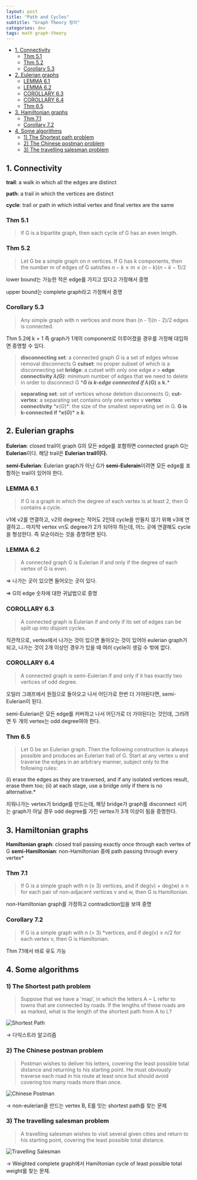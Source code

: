 ```yaml
---
layout: post
title: "Path and Cycles"
subtitle: "Graph Theory 정리"
categories: dev
tags: math graph-theory
---
```


<!-- @import "[TOC]" {cmd="toc" depthFrom=1 depthTo=6 orderedList=false} -->

<!-- code_chunk_output -->

- [1. Connectivity](#1-connectivity)
  - [Thm 5.1](#thm-51)
  - [Thm 5.2](#thm-52)
  - [Corollary 5.3](#corollary-53)
- [2. Eulerian graphs](#2-eulerian-graphs)
  - [LEMMA 6.1](#lemma-61)
  - [LEMMA 6.2](#lemma-62)
  - [COROLLARY 6.3](#corollary-63)
  - [COROLLARY 6.4](#corollary-64)
  - [Thm 6.5](#thm-65)
- [3. Hamiltonian graphs](#3-hamiltonian-graphs)
  - [Thm 7.1](#thm-71)
  - [Corollary 7.2](#corollary-72)
- [4. Some algorithms](#4-some-algorithms)
  - [1) The Shortest path problem](#1-the-shortest-path-problem)
  - [2) The Chinese postman problem](#2-the-chinese-postman-problem)
  - [3) The travelling salesman problem](#3-the-travelling-salesman-problem)

<!-- /code_chunk_output -->

## 1. Connectivity

**trail**: a walk in which all the edges are distinct

**path**: a trail in which the vertices are distinct

**cycle**: trail or path in which initial vertex and final vertex are the same

### Thm 5.1

> If G is a bipartite graph, then each cycle of G has an even length.

### Thm 5.2

> Let G be a simple graph on n vertices. If G has k components, then
> the number m of edges of G satisfies $n-k \leq m \leq (n-k)(n-k-1)/2$

lower bound는 가능한 적은 edge를 가지고 있다고 가정해서 증명

upper bound는 complete graph라고 가정해서 증명

### Corollary 5.3

> Any simple graph with n vertices and more than (n - 1)(n - 2)/2 edges is connected.

Thm 5.2에 k = 1 즉 graph가 1개의 component로 이루어졌을 경우를 가정해 대입하면 증명할 수 있다.

> **disconnecting set**: a connected graph _G_ is a set of edges whose removal disconnects G
> **cutset**: no proper subset of which is a disconnecting set
> **bridge**: a cutset with only one edge _e_ > **edge connectivity $\lambda$_(G)_**: minimum number of edges that we need to delete in order to disconnect G \***_G is k-edge connected if $\lambda$_(G) ≥ k.\***

> **separating set**: set of vertices whose deletion disconnects G;
> **cut-vertex**: a separating set contains only one vertex v
> **vertex connectivity** $*\kappa(G)*$: the size of the smallest seperating set in G.
> **G is k-connected if $*\kappa(G)*$ ≥ _k._**

## 2. Eulerian graphs

**Eulerian**: closed trail이 graph G의 모든 edge를 포함하면 connected graph G는 **Eulerian**이다. 해당 trail은 **Eulerian trail이다.**

**semi-Eulerian**: Eulerian graph가 아닌 G가 **semi-Eulerain**이려면 모든 edge를 포함하는 trail이 있어야 한다.

### LEMMA 6.1

> If G is a graph in which the degree of each vertex is at least 2, then G contains a cycle.

v1에 v2를 연결하고, v2의 degree는 적어도 2인데 cycle을 만들지 않기 위해 v3에 연결하고... 마지막 vertex vn도 degree가 2가 되어야 하는데, 어느 곳에 연결해도 cycle을 형성한다. 즉 모순이라는 것을 증명하면 된다.

### LEMMA 6.2

> A connected graph G is Eulerian if and only if the degree of each vertex of G is even.

⇒ 나가는 곳이 있으면 들어오는 곳이 있다.

⇒ G의 edge 숫자에 대한 귀납법으로 증명

### COROLLARY 6.3

> A connected graph is Eulerian if and only if its set of edges can be split up into disjoint cycles.

직관적으로, vertex에서 나가는 것이 있으면 돌아오는 것이 있어야 eulerian graph가 되고, 나가는 것이 2개 이상인 경우가 있을 때 여러 cycle이 생길 수 밖에 없다.

### COROLLARY 6.4

> A connected graph is semi-Eulerian if and only if it has exactly two vertices of odd degree.

오일러 그래프에서 원점으로 돌아오고 나서 어딘가로 한번 더 가야된다면, semi-Eulerian이 된다.

semi-Eulerian은 모든 edge를 커버하고 나서 어딘가로 더 가야된다는 것인데, 그러려면 두 개의 vertex는 odd degree여야 한다.

### Thm 6.5

> Let G be an Eulerian graph. Then the following construction is always possible and produces an Eulerian trail of G.
> Start at any vertex u and traverse the edges in an arbitrary manner, subject only
> to the following rules:

(i) erase the edges as they are traversed, and if any isolated vertices result, erase
them too;
(ii) at each stage, use a bridge only if there is no alternative.\*

지워나가는 vertex가 bridge를 만드는데, 해당 bridge가 graph를 disconnect 시키는 graph가 아닐 경우 odd degree를 가진 vertex가 3개 이상이 됨을 증명한다.

## 3. Hamiltonian graphs

**Hamiltonian graph**: closed trail passing exactly once through each vertex of G
**semi-Hamiltonian**: non-Hamiltonian 중에 path passing through every vertex\*

### Thm 7.1

> If G is a simple graph with n (≥ 3) vertices, and if deg(v) + deg(w) ≥ n
> for each pair of non-adjacent vertices v and w, then G is Hamiltonian.

non-Hamiltonian graph를 가정하고 contradiction임을 보여 증명

### Corollary 7.2

> If G is a simple graph with n (> 3) \*vertices, and if deg(v) ≥ n/2 for each vertex v, then G is Hamiltonian.

Thm 7.1에서 바로 유도 가능

## 4. Some algorithms

### 1) The Shortest path problem

> Suppose that we have a 'map', in which the letters A ~ L refer to towns that are connected by roads. If the lengths of these roads are as marked, what is the length of the shortest path from A to L?

![Shortest Path](https://raw.githubusercontent.com/Cho-Geonwoo/Cho-Geonwoo.github.io/master/assets/img/contents/path_and_cycles/shortest_path.png)

→ 다익스트라 알고리즘

### 2) The Chinese postman problem

> Postman wishes to deliver his letters, covering the least possible total distance and returning to his starting point. He must obviously traverse each road in his route at least once but should avoid covering too many roads more than once.

![Chinese Postman](https://raw.githubusercontent.com/Cho-Geonwoo/Cho-Geonwoo.github.io/master/assets/img/contents/path_and_cycles/chinese_postman.png)

→ non-eulerian을 만드는 vertex B, E를 잇는 shortest path를 찾는 문제

### 3) The travelling salesman problem

> A travelling salesman wishes to visit several given cities and return to his starting point, covering the least possible total distance.

![Travelling Salesman](https://raw.githubusercontent.com/Cho-Geonwoo/Cho-Geonwoo.github.io/master/assets/img/contents/path_and_cycles/travelling_salesman.png)

→ Weighted complete graph에서 Hamiltonian cycle of least possible total weight를 찾는 문제.
